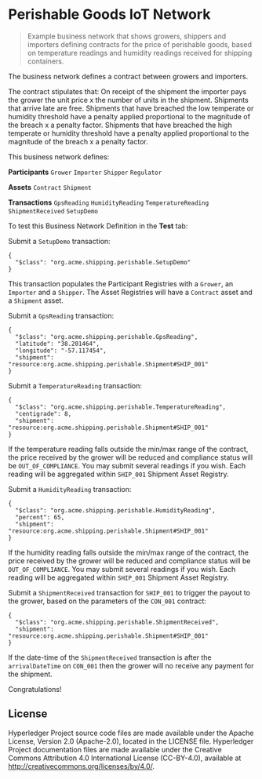 # Perishable Goods IoT Network

> Example business network that shows growers, shippers and importers defining contracts for the price of perishable goods, based on temperature readings and humidity readings received for shipping containers.

The business network defines a contract between growers and importers. 

The contract stipulates that: On receipt of the shipment the importer pays the grower the unit price x the number of units in the shipment. Shipments that arrive late are free. Shipments that have breached the low temperate or humidity threshold have a penalty applied proportional to the magnitude of the breach x a penalty factor. Shipments that have breached the high temperate or humidity threshold have a penalty applied proportional to the magnitude of the breach x a penalty factor.

This business network defines:

**Participants**
`Grower` `Importer` `Shipper` `Regulator` 

**Assets**
`Contract` `Shipment`

**Transactions**
`GpsReading` `HumidityReading` `TemperatureReading` `ShipmentReceived` `SetupDemo`

To test this Business Network Definition in the **Test** tab:

Submit a `SetupDemo` transaction:

```
{
  "$class": "org.acme.shipping.perishable.SetupDemo"
}
```

This transaction populates the Participant Registries with a `Grower`, an `Importer` and a `Shipper`. The Asset Registries will have a `Contract` asset and a `Shipment` asset.

Submit a `GpsReading` transaction:

```
{
  "$class": "org.acme.shipping.perishable.GpsReading",
  "latitude": "38.201464",
  "longitude": "-57.117454",
  "shipment": "resource:org.acme.shipping.perishable.Shipment#SHIP_001"
}
```

Submit a `TemperatureReading` transaction:

```
{
  "$class": "org.acme.shipping.perishable.TemperatureReading",
  "centigrade": 8,
  "shipment": "resource:org.acme.shipping.perishable.Shipment#SHIP_001"
}
```

If the temperature reading falls outside the min/max range of the contract, the price received by the grower will be reduced and compliance status will be `OUT_OF_COMPLIANCE`. You may submit several readings if you wish. Each reading will be aggregated within `SHIP_001` Shipment Asset Registry.

Submit a `HumidityReading` transaction:

```
{
  "$class": "org.acme.shipping.perishable.HumidityReading",
  "percent": 65,
  "shipment": "resource:org.acme.shipping.perishable.Shipment#SHIP_001"
}
```

If the humidity reading falls outside the min/max range of the contract, the price received by the grower will be reduced and compliance status will be `OUT_OF_COMPLIANCE`. You may submit several readings if you wish. Each reading will be aggregated within `SHIP_001` Shipment Asset Registry.

Submit a `ShipmentReceived` transaction for `SHIP_001` to trigger the payout to the grower, based on the parameters of the `CON_001` contract:

```
{
  "$class": "org.acme.shipping.perishable.ShipmentReceived",
  "shipment": "resource:org.acme.shipping.perishable.Shipment#SHIP_001"
}
```

If the date-time of the `ShipmentReceived` transaction is after the `arrivalDateTime` on `CON_001` then the grower will no receive any payment for the shipment.

Congratulations!

## License <a name="license"></a>
Hyperledger Project source code files are made available under the Apache License, Version 2.0 (Apache-2.0), located in the LICENSE file. Hyperledger Project documentation files are made available under the Creative Commons Attribution 4.0 International License (CC-BY-4.0), available at http://creativecommons.org/licenses/by/4.0/.
